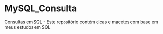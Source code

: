 # MySQL_Consulta
Consultas em SQL - Este repositório contém dicas e macetes com base em meus estudos em SQL
